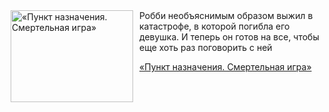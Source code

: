 <!--2025-07-24 08:00:08-->
<div class="yb">
  <div class="rss kino_kino"><a href="https://www.kino-teatr.ru/video/51611/" title="«Пункт назначения. Смертельная игра»"><img src="https://www.kino-teatr.ru/video/1/1/51611/poster.jpg" width="196" height="147" align="left" hspace="5" style="margin: 0px 10px 0px 5px" alt="«Пункт назначения. Смертельная игра»"/></a>Робби необъяснимым образом выжил в катастрофе, в которой погибла его девушка. И теперь он готов на все, чтобы еще хоть раз поговорить с ней <p class="titl"><a href="https://www.kino-teatr.ru/video/51611/">«Пункт назначения. Смертельная игра»</a></p></div>
</div>
